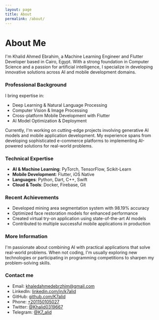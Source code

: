 ```yaml
---
layout: page
title: About
permalink: /about/
---
```


# About Me

I'm Khalid Ahmed Ebrahim, a Machine Learning Engineer and Flutter Developer based in Cairo, Egypt. With a strong foundation in Computer Science and a passion for artificial intelligence, I specialize in developing innovative solutions across AI and mobile development domains.

### Professional Background

I bring expertise in:

- Deep Learning & Natural Language Processing
- Computer Vision & Image Processing
- Cross-platform Mobile Development with Flutter
- AI Model Optimization & Deployment

Currently, I'm working on cutting-edge projects involving generative AI models and mobile application development. My experience spans from developing sophisticated e-commerce platforms to implementing AI-powered solutions for real-world problems.

### Technical Expertise

- **AI & Machine Learning**: PyTorch, TensorFlow, Scikit-Learn
- **Mobile Development**: Flutter, iOS Native
- **Languages**: Python, Dart, C++, Swift
- **Cloud & Tools**: Docker, Firebase, Git

### Recent Achievements

- Developed mining area segmentation system with 98.19% accuracy
- Optimized face restoration models for enhanced performance
- Created virtual try-on application using state-of-the-art AI models
- Contributed to multiple successful mobile applications in production

### More Information

I'm passionate about combining AI with practical applications that solve real-world problems. When not coding, I'm usually exploring new technologies or participating in programming competitions to sharpen my problem-solving skills.

### Contact me

- Email: [khaledahmedebrzhim@gmail.com](mailto:khaledahmedebrzhim@gmail.com)
- LinkedIn: [linkedin.com/in/k7alid](https://linkedin.com/in/k7alid)
- GitHub: [github.com/K7alid](https://github.com/K7alid)
- Phone: [+201150105027](https://wa.me/201150105027)
- Twitter: [@Khalid0319667](https://x.com/Khalid0319667)
- Telegram: [@K7_alid](https://t.me/K7_alid)